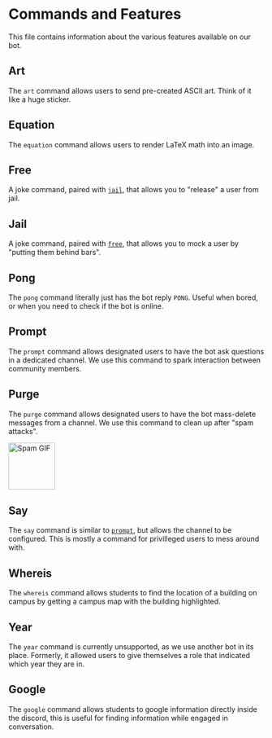 # Commands and Features

This file contains information about the various features available on our bot.

## Art

The `art` command allows users to send pre-created ASCII art. Think of it like a huge sticker.

## Equation

The `equation` command allows users to render LaTeX math into an image.

## Free

A joke command, paired with [`jail`](#jail), that allows you to "release" a user from jail.

## Jail

A joke command, paired with [`free`](#free), that allows you to mock a user by "putting them behind bars".

## Pong

The `pong` command literally just has the bot reply `PONG`. Useful when bored, or when you need to check if the bot is online.

## Prompt

The `prompt` command allows designated users to have the bot ask questions in a dedicated channel. We use this command to spark interaction between community members.

## Purge

The `purge` command allows designated users to have the bot mass-delete messages from a channel. We use this command to clean up after "spam attacks".

<img src="https://c.tenor.com/ObysWrsYkRYAAAAC/spam-spam-lite.gif" height="92px" width="auto" alt="Spam GIF">

## Say

The `say` command is similar to [`prompt`](#prompt), but allows the channel to be configured. This is mostly a command for privilleged users to mess around with.

## Whereis

The `whereis` command allows students to find the location of a building on campus by getting a campus map with the building highlighted.

## Year

The `year` command is currently unsupported, as we use another bot in its place. Formerly, it allowed users to give themselves a role that indicated which year they are in.

## Google

The `google` command allows students to google information directly inside the discord, this is useful for finding information while engaged in conversation.
